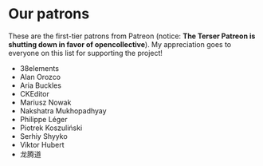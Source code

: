 # Our patrons

These are the first-tier patrons from Patreon (notice: **The Terser Patreon is shutting down in
favor of opencollective**). My appreciation goes to everyone on this list for supporting the
project!

* 38elements
* Alan Orozco
* Aria Buckles
* CKEditor
* Mariusz Nowak
* Nakshatra Mukhopadhyay
* Philippe Léger
* Piotrek Koszuliński
* Serhiy Shyyko
* Viktor Hubert
* 龙腾道
